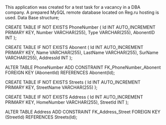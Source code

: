 This application was created for a test task for a vacancy in a DBA company.
A prepared MySQL remote database located on Reg.ru hosting is used.
Data Base structure;

CREATE TABLE IF NOT EXISTS PhoneNumber (
    Id INT AUTO_INCREMENT PRIMARY KEY,
    Number VARCHAR(255),
    Type VARCHAR(255),
    AbonentID INT
);


CREATE TABLE IF NOT EXISTS Abonent (
    Id INT AUTO_INCREMENT PRIMARY KEY,
    Name VARCHAR(255),
    LastName VARCHAR(255),
    SurName VARCHAR(255),
    AddressId INT
);


ALTER TABLE PhoneNumber
ADD CONSTRAINT FK_PhoneNumber_Abonent FOREIGN KEY (AbonentId) REFERENCES Abonent(Id);



CREATE TABLE IF NOT EXISTS Streets (
    Id INT AUTO_INCREMENT PRIMARY KEY,
    StreetName VARCHAR(255)
);


CREATE TABLE IF NOT EXISTS Address (
    Id INT AUTO_INCREMENT PRIMARY KEY,
    HomeNumber VARCHAR(255),
    StreetId INT
);


ALTER TABLE Address
ADD CONSTRAINT FK_Address_Street FOREIGN KEY (StreetId) REFERENCES Streets(Id);


